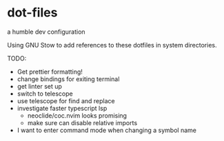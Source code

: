 # dot-files
a humble dev configuration

Using GNU Stow to add references to these dotfiles in system directories.

TODO:
 - Get prettier formatting!
 - change bindings for exiting terminal
 - get linter set up
 - switch to telescope
 - use telescope for find and replace
 - investigate faster typescript lsp
   - neoclide/coc.nvim looks promising
   - make sure can disable relative imports
 - I want to enter command mode when changing a symbol name

